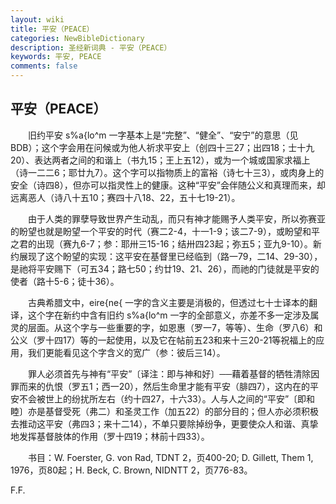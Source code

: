 ```yaml
---
layout: wiki
title: 平安（PEACE）
categories: NewBibleDictionary
description: 圣经新词典 - 平安（PEACE）
keywords: 平安, PEACE
comments: false
---
```


## 平安（PEACE）

　　旧约平安 s%a{lo^m 一字基本上是“完整”、“健全”、“安宁”的意思（见 BDB）；这个字会用在问候或为他人祈求平安上（创四十三27；出四18；士十九20）、表达两者之间的和谐上（书九15；王上五12），或为一个城或国家求福上（诗一二二6；耶廿九7）。这个字可以指物质上的富裕（诗七十三3），或肉身上的安全（诗四8），但亦可以指灵性上的健康。这种“平安”会伴随公义和真理而来，却远离恶人（诗八十五10；赛四十八18、22，五十七19-21）。

　　由于人类的罪孽导致世界产生动乱，而只有神才能赐予人类平安，所以弥赛亚的盼望也就是盼望一个平安的时代（赛二2-4，十一1-9；该二7-9），或盼望和平之君的出现（赛九6-7；参：耶卅三15-16；结卅四23起；弥五5；亚九9-10）。新约展现了这个盼望的实现：这平安在基督里已经临到（路一79，二14、29-30），是祂将平安赐下（可五34；路七50；约廿19、21、26），而祂的门徒就是平安的使者（路十5-6；徒十36）。

　　古典希腊文中，eire{ne{ 一字的含义主要是消极的，但透过七十士译本的翻译，这个字在新约中含有旧约 s%a{lo^m 一字的全部意义，亦差不多一定涉及属灵的层面。从这个字与一些重要的字，如恩惠（罗一7，等等）、生命（罗八6）和公义（罗十四17）等的一起使用，以及它在帖前五23和来十三20-21等祝福上的应用，我们更能看见这个字含义的宽广（参：彼后三14）。

　　罪人必须首先与神有“平安”〔译注：即与神和好〕──藉着基督的牺牲清除因罪而来的仇恨（罗五1；西一20），然后生命里才能有平安（腓四7），这内在的平安不会被世上的纷扰所左右（约十四27，十六33）。人与人之间的“平安”〔即和睦〕亦是基督受死（弗二）和圣灵工作（加五22）的部分目的；但人亦必须积极去推动这平安（弗四3；来十二14），不单只要除掉纷争，更要使众人和谐、真挚地发挥基督肢体的作用（罗十四19；林前十四33）。

　　书目：W. Foerster, G. von Rad, TDNT 2，页400-20; D. Gillett, Them 1, 1976，页80起；H. Beck, C. Brown, NIDNTT 2，页776-83。

F.F.








